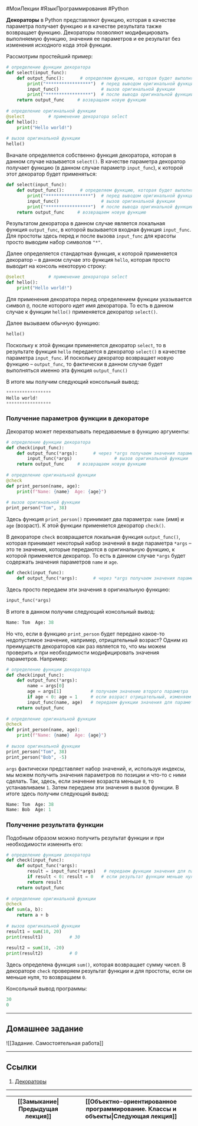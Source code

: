 #МоиЛекции #ЯзыкПрограммирования #Python 

**Декораторы** в Python представляют функцию, которая в качестве параметра получает функцию и в качестве результата также возвращает функцию. Декораторы позволяют модифицировать выполняемую функцию, значения ее параметров и ее результат без изменения исходного кода этой функции.

Рассмотрим простейший пример:

```python
# определение функции декоратора
def select(input_func):    
    def output_func():      # определяем функцию, которая будет выполняться вместо оригинальной
        print("*****************")  # перед выводом оригинальной функции выводим всякую звездочки
        input_func()                # вызов оригинальной функции
        print("*****************")  # после вывода оригинальной функции выводим всякую звездочки
    return output_func     # возвращаем новую функцию
 
# определение оригинальной функции
@select         # применение декоратора select
def hello():
    print("Hello world!")
 
# вызов оригинальной функции
hello()
```

Вначале определяется собственно функция декоратора, которая в данном случае называется `select()`. В качестве параметра декоратор получает функцию (в данном случае параметр `input_func`), к которой этот декоратор будет применяться:

```python
def select(input_func):    
    def output_func():      # определяем функцию, которая будет выполняться вместо оригинальной
        print("*****************")  # перед выводом оригинальной функции выводим всякую звездочки
        input_func()                # вызов оригинальной функции
        print("*****************")  # после вывода оригинальной функции выводим всякую звездочки
    return output_func     # возвращаем новую функцию
```

Результатом декоратора в данном случае является локальная функция `output_func`, в которой вызывается входная функция `input_func`. Для простоты здесь перед и после вызова `input_func` для красоты просто выводим набор символов `"*"`.

Далее определяется стандартная функция, к которой применяется декоратор – в данном случае это функция `hello`, которая просто выводит на консоль некоторую строку:

```python
@select         # применение декоратора select
def hello():
    print("Hello world!")
```

Для применения декоратора перед определением функции указывается символ `@`, после которого идет имя декоратора. То есть в данном случае к функции `hello()` применяется декоратор `select()`.

Далее вызываем обычную функцию:

```python
hello()
```

Поскольку к этой функции применяется декоратор `select`, то в результате функция `hello` передается в декоратор `select()` в качестве параметра `input_func`. И поскольку декоратор возвращает новую функцию – `output_func`, то фактически в данном случае будет выполняться именно эта функция `output_func()`

В итоге мы получим следующий консольный вывод:

```python
*****************
Hello world!
*****************
```

### Получение параметров функции в декораторе

Декоратор может перехватывать передаваемые в функцию аргументы:

```python
# определение функции декоратора
def check(input_func):    
    def output_func(*args):      # через *args получаем значения параметров оригинальной функции
        input_func(*args)                # вызов оригинальной функции
    return output_func     # возвращаем новую функцию
 
# определение оригинальной функции
@check
def print_person(name, age):
    print(f"Name: {name}  Age: {age}")
 
# вызов оригинальной функции
print_person("Tom", 38)
```

Здесь функция `print_person()` принимает два параметра: `name` (имя) и `age` (возраст). К этой функции применяется декоратор `check()`.

В декораторе `check` возвращается локальная функция `output_func()`, которая принимает некоторый набор значений в виде параметра `*args` – это те значения, которые передаются в оригинальную функцию, к которой применяется декоратор. То есть в данном случае `*args` будет содержать значения параметров `name` и `age`.

```python
def check(input_func):    
    def output_func(*args):      # через *args получаем значения параметров функции input_func
```

Здесь просто передаем эти значения в оригинальную функцию:

```python
input_func(*args)
```

В итоге в данном получим следующий консольный вывод:

```python
Name: Tom  Age: 38
```

Но что, если в функцию `print_person` будет передано какое-то недопустимое значение, например, отрицательный возраст? Одним из преимуществ декораторов как раз является то, что мы можем проверить и при необходимости модифицировать значения параметров. Например:

```python
# определение функции декоратора
def check(input_func):    
    def output_func(*args):
        name = args[0]
        age = args[1]           # получаем значение второго параметра
        if age < 0: age = 1     # если возраст отрицательный, изменяем его значение на 1
        input_func(name, age)   # передаем функции значения для параметров
    return output_func
 
# определение оригинальной функции
@check
def print_person(name, age):
    print(f"Name: {name}  Age: {age}")
 
# вызов оригинальной функции
print_person("Tom", 38)
print_person("Bob", -5)
```

`args` фактически представляет набор значений, и, используя индексы, мы можем получить значения параметров по позиции и что-то с ними сделать. Так, здесь, если значение возраста меньше `0`, то устанавливаем `1`. Затем передаем эти значения в вызов функции. В итоге здесь получим следующий вывод:

```python
Name: Tom  Age: 38
Name: Bob  Age: 1
```

### Получение результата функции

Подобным образом можно получить результат функции и при необходимости изменить его:

```python
# определение функции декоратора
def check(input_func):    
    def output_func(*args):
        result = input_func(*args)   # передаем функции значения для параметров
        if result < 0: result = 0   # если результат функции меньше нуля, то возвращаем 0
        return result
    return output_func
 
# определение оригинальной функции
@check
def sum(a, b):
    return a + b
 
# вызов оригинальной функции
result1 = sum(10, 20)
print(result1)          # 30
 
result2 = sum(10, -20)
print(result2)          # 0
```

Здесь определена функция `sum()`, которая возвращает сумму чисел. В декораторе `check` проверяем результат функции и для простоты, если он меньше нуля, то возвращаем `0`.

Консольный вывод программы:

```python
30
0
```

---
## Домашнее задание

![[Задание. Самостоятельная работа]]

---
## Ссылки

1. [Декораторы](https://metanit.com/python/tutorial/2.28.php)

---

| [[Замыкание\|Предыдущая лекция]] | [[Объектно-ориентированное программирование. Классы и объекты\|Следующая лекция]] |
| -------------------------------- | --------------------------------------- |


